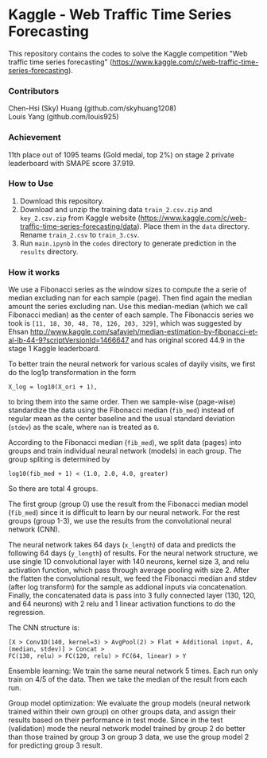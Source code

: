 # Kaggle - Web Traffic Time Series Forecasting #
  
This repository contains the codes to solve the Kaggle competition "Web traffic time series forecasting" (https://www.kaggle.com/c/web-traffic-time-series-forecasting).

### Contributors ###
Chen-Hsi (Sky) Huang (github.com/skyhuang1208)   
Louis Yang (github.com/louis925)

### Achievement ###
11th place out of 1095 teams (Gold medal, top 2%) on stage 2 private leaderboard with SMAPE score 37.919.

### How to Use ###
1. Download this repository.
2. Download and unzip the training data `train_2.csv.zip` and `key_2.csv.zip` from Kaggle website (https://www.kaggle.com/c/web-traffic-time-series-forecasting/data). Place them in the `data` directory. Rename `train_2.csv` to `train_3.csv`.
3. Run `main.ipynb` in the `codes` directory to generate prediction in the `results` directory.

### How it works ###
We use a Fibonacci series as the window sizes to compute the a serie of median excluding nan for each sample (page). Then find again the median amount the series excluding nan. Use this median-median (which we call Fibonacci median) as the center of each sample. The Fibonaccis series we took is `[11, 18, 30, 48, 78, 126, 203, 329]`, which was suggested by Ehsan  http://www.kaggle.com/safavieh/median-estimation-by-fibonacci-et-al-lb-44-9?scriptVersionId=1466647 and has original scored 44.9 in the stage 1 Kaggle leaderboard.

To better train the neural network for various scales of dayily visits, we first do the log1p transformation in the form 
    
    X_log = log10(X_ori + 1),

to bring them into the same order. Then we sample-wise (page-wise) standardize the data using the Fibonacci median (`fib_med`) instead of regular mean as the center baseline and the usual standard deviation (`stdev`) as the scale, where `nan` is treated as `0`.

According to the Fibonacci median (`fib_med`), we split data (pages) into groups and train individual neural network (models) in each group. The group spliting is determined by 

    log10(fib_med + 1) < (1.0, 2.0, 4.0, greater)
    
So there are total 4 groups.

The first group (group 0) use the result from the Fibonacci median model (`fib_med`) since it is difficult to learn by our neural network. For the rest groups (group 1-3), we use the results from the convolutional neural network (CNN). 

The neural network takes 64 days (`x_length`) of data and predicts the following 64 days (`y_length`) of results. For the neural network structure, we use single 1D convolutional layer with 140 neurons, kernel size 3, and relu activation function, which pass through average pooling with size 2. After the flatten the convolutional result, we feed the Fibonacci median and stdev (after log transform) for the sample as addional inputs via concatenation. Finally, the concatenated data is pass into 3 fully connected layer (130, 120, and 64 neurons) with 2 relu and 1 linear activation functions to do the regression. 

The CNN structure is: 

    [X > Conv1D(140, kernel=3) > AvgPool(2) > Flat + Additional input, A, (median, stdev)] > Concat > 
    FC(130, relu) > FC(120, relu) > FC(64, linear) > Y

Ensemble learning: We train the same neural network 5 times. Each run only train on 4/5 of the data. Then we take the median of the result from each run.

Group model optimization: We evaluate the group models (neural network trained within their own group) on other groups data, and assign their results based on their performance in test mode. Since in the test (validation) mode the neural network model trained by group 2 do better than those trained by group 3 on group 3 data, we use the group model 2 for predicting group 3 result.
